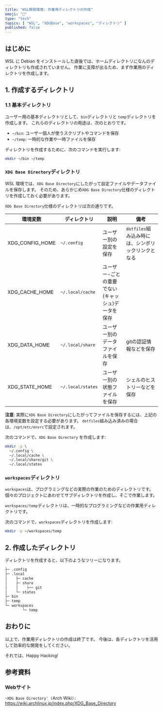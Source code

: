 ```yaml
---
title: "WSL開発環境: 作業用ディレクトリの作成"
emoji: "🐧"
type: "tech"
topics: [ "WSL", "XDGBase", "workspaces", "ディレクトリ" ]
published: false
---
```


## はじめに

WSL に Debian をインストールした直後では、ホームディレクトリになんのディレクトリも作成されていません。
作業に支障が出るため、まず作業用のディレクトリを作成します。

## 1. 作成するディレクトリ

### 1.1 基本ディレクトリ

ユーザー用の基本ディレクトリとして、`bin`ディレクトリと `temp`ディレクトリを作成します。
これらのディレクトリの用途は、次のとおりです。

- `~/bin`: ユーザー個人が使うスクリプトやコマンドを保存
- `~/temp`: 一時的な作業や一時ファイルを保存

ディレクトリを作成するために、次のコマンドを実行します:

```bash
mkdir ~/bin ~/temp
```

### `XDG Base Directory`ディレクトリ

WSL 環境では、`XDG Base Directory`にしたがって設定ファイルやデータファイルを保存します。
そのため、あらかじめ`XDG Base Directory`仕様のディレクトリを作成しておく必要があります。

`XDG Base Directory`仕様のディレクトリは次の通りです。

| 環境変数 | ディレクトリ | 説明 | 備考 |
| --- | --- | --- | --- |
| XDG_CONFIG_HOME | `~/.config` | ユーザー別の設定を保存 | `dotfiles`組み込み時には、シンボリックリンクとなる |
| XDG_CACHE_HOME | `~/.local/cache` | ユーザー-ごとの重要でない(キャッシュ)データを保存 |  |
| XDG_DATA_HOME | `~/.local/share` | ユーザー別のデータファイルを保存 |  gitの認証情報などを保存 |
| XDG_STATE_HOME | `~/.local/states` | ユーザー別の状態ファイルを保存 | シェルのヒストリーなどを保存 |

**注意**:
実際に`XDG Base Directory`にしたがってファイルを保存するには、上記の各環境変数を設定する必要があります。
`dotfiles`組み込み済みの場合は、`/opt/etc/envrc`で設定されます。

次のコマンドで、`XDG Base Directory`  を作成します:

```bash
mkdir -p \
  ~/.config \
  ~/.local/cache \
  ~/.local/share/git \
  ~/.local/states
```

### `workspaces`ディレクトリ

`workspaces`は、プログラミングなどの実際の作業のためのディレクトリです。
個々のプロジェクトにあわせてサブディレクトリを作成し、そこで作業します。

`workspaces/temp`ディレクトリは、一時的なプログラミングなどの作業用ディレクトリです。

次のコマンドで、`workspaces`ディレクトリを作成します:

```bash
mkdir -p ~/workspaces/temp
```

## 2. 作成したディレクトリ

ディレクトリを作成すると、以下のようなツリーになります。

```bash
├─ .config
├─ .local
│    ├─ cache
│    ├─ share
│    │    ├── git
│    └─ states
├─ bin
├─ temp
└─ workspaces
        └─ temp
```

## おわりに

以上で、作業用ディレクトリの作成は終了です。
今後は、各ディレクトリを活用して効率的な開発をしてください。

それでは、Happy Hacking!

## 参考資料

### Webサイト

-`XDG Base Directory' (`Arch Wiki`):`
  <https://wiki.archlinux.jp/index.php/XDG_Base_Directory>
